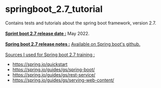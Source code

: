 # springboot_2.7_tutorial
Contains tests and tutorials about the spring boot framework, version 2.7.
<br/>
<br/>
<u><b>Sprint boot 2.7 release date :</u></b> May 2022.
<br/>
<br/>
<u><b>Spring boot 2.7 release notes :</u></b> <a href="https://github.com/spring-projects/spring-boot/wiki/Spring-Boot-2.7-Release-Notes">Available on Spring boot's github.</a>
<br/>
<br/>
<u>Sources I used for Spring boot 2.7 training :</u>
- https://spring.io/quickstart
- https://spring.io/guides/gs/spring-boot/
- https://spring.io/guides/gs/rest-service/
- https://spring.io/guides/gs/serving-web-content/